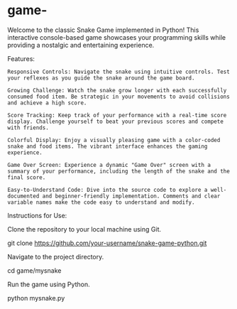 # game-
Welcome to the classic Snake Game implemented in Python! This interactive console-based game showcases your programming skills while providing a nostalgic and entertaining experience.  

Features:

    Responsive Controls: Navigate the snake using intuitive controls. Test your reflexes as you guide the snake around the game board.

    Growing Challenge: Watch the snake grow longer with each successfully consumed food item. Be strategic in your movements to avoid collisions and achieve a high score.

    Score Tracking: Keep track of your performance with a real-time score display. Challenge yourself to beat your previous scores and compete with friends.

    Colorful Display: Enjoy a visually pleasing game with a color-coded snake and food items. The vibrant interface enhances the gaming experience.

    Game Over Screen: Experience a dynamic "Game Over" screen with a summary of your performance, including the length of the snake and the final score.

    Easy-to-Understand Code: Dive into the source code to explore a well-documented and beginner-friendly implementation. Comments and clear variable names make the code easy to understand and modify.

Instructions for Use:

Clone the repository to your local machine using Git.

git clone https://github.com/your-username/snake-game-python.git

Navigate to the project directory.

cd game/mysnake 

Run the game using Python.
   
 python mysnake.py

